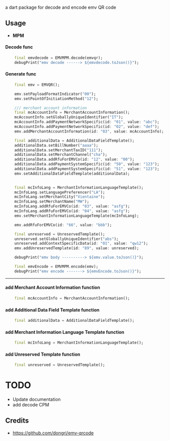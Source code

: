 a dart package for decode and encode emv QR code


## Usage

+ **MPM**

#### Decode func
```dart
    final emvdecode = EMVMPM.decode(emvqr);
    debugPrint("emv decode ------> ${emvdecode.toJson()}");
```

#### Generate func
```dart
    final emv = EMVQR();

    emv.setPayloadFormatIndicator("00");
    emv.setPointOfInitiationMethod("12");

    /// merchant account information
    final mcAccountInfo = MerchantAccountInformation();
    mcAccountInfo.setGloballyUniqueIdentifier("IT");
    mcAccountInfo.addPaymentNetworkSpecific(id: "01", value: "abc");
    mcAccountInfo.addPaymentNetworkSpecific(id: "02", value: "def");
    emv.addMerchantAccountInformation(id: "03", value: mcAccountInfo);

    final additionalData = AdditionalDataFieldTemplate();
    additionalData.setBillNumber("aaaa");
    additionalData.setMerchantTaxID("111");
    additionalData.setMerchantChannel("cha");
    additionalData.addRfuForEMVCo(id: "12", value: "00");
    additionalData.addPaymentSystemSpecific(id: "50", value: "123");
    additionalData.addPaymentSystemSpecific(id: "51", value: "123");
    emv.setAdditionalDataFieldTemplate(additionalData);

   
    final mcInfoLang = MerchantInformationLanguageTemplate();
    mcInfoLang.setLanguagePreferencer("LA");
    mcInfoLang.setMerchantCity("Vientaine");
    mcInfoLang.setMerchantName("MW");
    mcInfoLang.addRfuForEMVCo(id: "03", value: "asfg");
    mcInfoLang.addRfuForEMVCo(id: "04", value: "asfg");
    emv.setMerchantInformationLanguageTemplate(mcInfoLang);

    emv.addRfuForEMVCo(id: "66", value: "bbb");

    final unreserved = UnreservedTemplate();
    unreserved.setGloballyUniqueIdentifier("abs");
    unreserved.addContextSpecificData(id: "01", value: "qw12");
    emv.addUnreservedTemplate(id: "89", value: unreserved);

    debugPrint("emv body ----------> ${emv.value.toJson()}");

    final emvEncode = EMVMPM.encode(emv);
    debugPrint("emv encode -------> ${emvEncode.toJson()}");
```
<hr>

#### add Merchant Account Information function
```dart
    final mcAccountInfo = MerchantAccountInformation();
```

#### add Additional Data Field Template function
```dart
    final additionalData = AdditionalDataFieldTemplate();
```

#### add Merchant Information Language Template function
```dart
    final mcInfoLang = MerchantInformationLanguageTemplate();
```
#### add Unreserved Template function
```dart
    final unreserved = UnreservedTemplate();
```

# TODO

+ Update documentation
+ add decode CPM

## Credits 

 - https://github.com/dongri/emv-qrcode